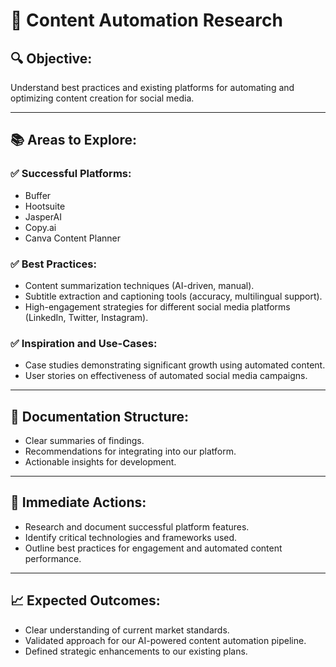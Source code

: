 # 📌 Content Automation Research

## 🔍 **Objective:**
Understand best practices and existing platforms for automating and optimizing content creation for social media.

---

## 📚 **Areas to Explore:**

### ✅ **Successful Platforms:**
- Buffer
- Hootsuite
- JasperAI
- Copy.ai
- Canva Content Planner

### ✅ **Best Practices:**
- Content summarization techniques (AI-driven, manual).
- Subtitle extraction and captioning tools (accuracy, multilingual support).
- High-engagement strategies for different social media platforms (LinkedIn, Twitter, Instagram).

### ✅ **Inspiration and Use-Cases:**
- Case studies demonstrating significant growth using automated content.
- User stories on effectiveness of automated social media campaigns.

---

## 📂 **Documentation Structure:**
- Clear summaries of findings.
- Recommendations for integrating into our platform.
- Actionable insights for development.

---

## 📅 **Immediate Actions:**
- Research and document successful platform features.
- Identify critical technologies and frameworks used.
- Outline best practices for engagement and automated content performance.

---

## 📈 **Expected Outcomes:**
- Clear understanding of current market standards.
- Validated approach for our AI-powered content automation pipeline.
- Defined strategic enhancements to our existing plans. 